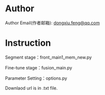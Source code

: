 # Author
Author Email(作者邮箱): dongxiu.feng@qq.com

# Instruction
Segment stage：front_main1_mem_new.py

Fine-tune stage：fusion_main.py

Parameter Setting：options.py

Downlaod url is in .txt file.
